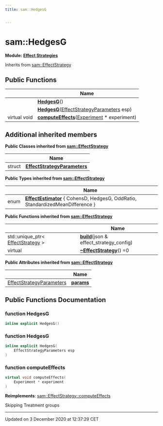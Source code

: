 ```yaml
---
title: sam::HedgesG


---
```


# sam::HedgesG


**Module:** **[Effect Strategies](/doxygen/Modules/group___effect_strategies/)**





Inherits from [sam::EffectStrategy](/doxygen/Classes/classsam_1_1_effect_strategy/)











## Public Functions

|                | Name           |
| -------------- | -------------- |
|  | **[HedgesG](/doxygen/Classes/classsam_1_1_hedges_g/#function-hedgesg)**()  |
|  | **[HedgesG](/doxygen/Classes/classsam_1_1_hedges_g/#function-hedgesg)**([EffectStrategyParameters](/doxygen/Classes/structsam_1_1_effect_strategy_1_1_effect_strategy_parameters/) esp)  |
| virtual void | **[computeEffects](/doxygen/Classes/classsam_1_1_hedges_g/#function-computeeffects)**([Experiment](/doxygen/Classes/classsam_1_1_experiment/) * experiment)  |






## Additional inherited members


**Public Classes inherited from [sam::EffectStrategy](/doxygen/Classes/classsam_1_1_effect_strategy/)**

|                | Name           |
| -------------- | -------------- |
| struct | **[EffectStrategyParameters](/doxygen/Classes/structsam_1_1_effect_strategy_1_1_effect_strategy_parameters/)**  |


**Public Types inherited from [sam::EffectStrategy](/doxygen/Classes/classsam_1_1_effect_strategy/)**

|                | Name           |
| -------------- | -------------- |
| enum | **[EffectEstimator](/doxygen/Classes/classsam_1_1_effect_strategy/#enum-effectestimator)** { CohensD, HedgesG, OddRatio, StandardizedMeanDifference } |






**Public Functions inherited from [sam::EffectStrategy](/doxygen/Classes/classsam_1_1_effect_strategy/)**

|                | Name           |
| -------------- | -------------- |
| std::unique_ptr< [EffectStrategy](/doxygen/Classes/classsam_1_1_effect_strategy/) > | **[build](/doxygen/Classes/classsam_1_1_effect_strategy/#function-build)**(json & effect_strategy_config)  |
| virtual  | **[~EffectStrategy](/doxygen/Classes/classsam_1_1_effect_strategy/#function-~effectstrategy)**() =0  |


**Public Attributes inherited from [sam::EffectStrategy](/doxygen/Classes/classsam_1_1_effect_strategy/)**

|                | Name           |
| -------------- | -------------- |
| [EffectStrategyParameters](/doxygen/Classes/structsam_1_1_effect_strategy_1_1_effect_strategy_parameters/) | **[params](/doxygen/Classes/classsam_1_1_effect_strategy/#variable-params)**  |













## Public Functions Documentation

### function HedgesG

```cpp
inline explicit HedgesG()
```





























### function HedgesG

```cpp
inline explicit HedgesG(
    EffectStrategyParameters esp
)
```





























### function computeEffects

```cpp
virtual void computeEffects(
    Experiment * experiment
)
```


























**Reimplements**: [sam::EffectStrategy::computeEffects](/doxygen/Classes/classsam_1_1_effect_strategy/#function-computeeffects)



Skipping Treatment groups







-------------------------------

Updated on  3 December 2020 at 12:37:29 CET